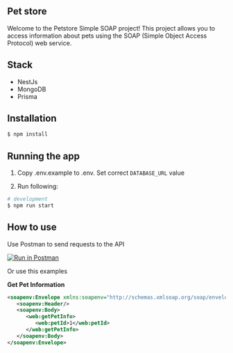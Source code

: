 ## Pet store

Welcome to the Petstore Simple SOAP project! This project allows you to access information about pets using the SOAP (Simple Object Access Protocol) web service.

## Stack

- NestJs
- MongoDB
- Prisma

## Installation

```bash
$ npm install
```

## Running the app

1. Copy .env.example to .env. Set correct `DATABASE_URL` value

2. Run following:
```bash
# development
$ npm run start
```

## How to use

Use Postman to send requests to the API

[![Run in Postman](https://run.pstmn.io/button.svg)](https://app.getpostman.com/run-collection/19185799-dd8688a1-fa42-46e0-ade8-d63162ab33aa?action=collection%2Ffork&source=rip_markdown&collection-url=entityId%3D19185799-dd8688a1-fa42-46e0-ade8-d63162ab33aa%26entityType%3Dcollection%26workspaceId%3Ddf436e13-5c79-480c-867a-cf69916dd26c)

Or use this examples

**Get Pet Information**

```xml
<soapenv:Envelope xmlns:soapenv="http://schemas.xmlsoap.org/soap/envelope/" xmlns:web="http://www.example.com/petstore">
   <soapenv:Header/>
   <soapenv:Body>
      <web:getPetInfo>
         <web:petId>1</web:petId>
      </web:getPetInfo>
   </soapenv:Body>
</soapenv:Envelope>
```
